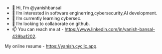 - 👋 Hi, I’m @yanishbansal
- 👀 I’m interested in software enginerring,cybersecurity,AI development.
- 🌱 I’m currently learning cybersec.
- 💞️ I’m looking to collaborate on github.
- 📫 You can reach me at - https://www.linkedin.com/in/yanish-bansal-439ba1202.

My online resume - https://yanish.cyclic.app.
<!---
yanishbansal/yanishbansal is a ✨ special ✨ repository because its `README.md` (this file) appears on your GitHub profile.
You can click the Preview link to take a look at your changes.
--->
